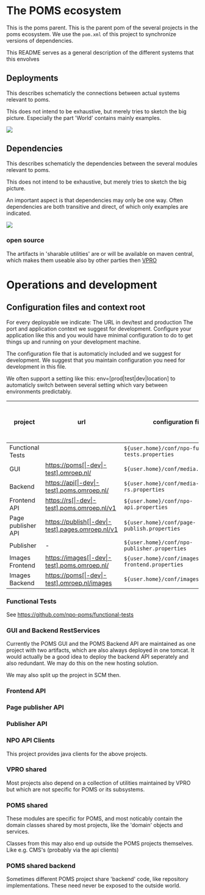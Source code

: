 # The POMS ecosystem

This is the poms parent. This is the parent pom of the several projects in the poms ecosystem. We use the `pom.xml` of this project to synchronize versions of dependencies.

This README serves as a general description of the different systems that this envolves


## Deployments
This describes schematicly the connections between actual systems relevant to poms.

This does not intend to be exhaustive, but merely tries to sketch the big picture. Especially the part 'World' contains mainly examples.

<img src="https://rawgit.com/npo-poms/poms-parent/master/poms-deployment.svg" />



## Dependencies
<!--- PNG's are created using 'graphviz' from the *.dot files. See Makefile.-->
This describes schematicly the dependencies between the several modules relevant to poms.

This does not intend to be exhaustive, but merely tries to sketch the big picture.

An important aspect is that dependencies may only be one way. Often dependencies are both transitive and direct, of which only examples are indicated.


<img src="https://rawgit.com/npo-poms/poms-parent/master/poms-dependencies.svg" />

### open source
The artifacts in 'sharable utilities' are or will be available on maven central, which makes them useable also by other parties then [VPRO](https://github.com/vpro)


# Operations and development

## Configuration files and context root
For every deployable we indicate:
The URL in dev/test and production
The port and application context we suggest for development. Configure your application like this and you would have minimal configuration to do to get things up and running on your development machine.

The configuration file that is automaticly included and we suggest for development. We suggest that you maintain configuration you need for development in this file. 

We often support a setting like this:
env=[prod|test|dev|location] to automaticly switch between several setting which vary between environments predictably.


| project | url |  configuration file | recommended port and context during development |
| ------- | ----| -------------- | ------------- | 
| Functional Tests| | `${user.home}/conf/npo-functional-tests.properties` | - |  
| GUI  | [https://poms[\|-dev\|-test].omroep.nl/](https://poms.omroep.nl/) | `${user.home}/conf/media.properties` | [8071](http://localhost:8071/) |
| Backend  | [https://api[\|-dev\|-test].poms.omroep.nl/](https://api.poms.omroep.nl) | `${user.home}/conf/media-rs.properties` | [8071/rs](http://localhost:8071/rs) |
| Frontend API| [https://rs[\|-dev\|-test].poms.omroep.nl/v1](https://rs.poms.omroep.nl/v1) | `${user.home}/conf/npo-api.properties` | [8070/v1](http://localhost:8071/v1) |
| Page publisher API| [https://publish[\|-dev\|-test].pages.omroep.nl/v1](https://publish.pages.omroep.nl) | `${user.home}/conf/page-publish.properties` | [8069](http://localhost:8069) |
| Publisher | - | `${user.home}/conf/npo-publisher.properties` | - |
| Images Frontend | [https://images[\|-dev\|-test].poms.omroep.nl/](https://images.poms.omroep.nl) | `${user.home}/conf/images-frontend.properties` | ? |
| Images Backend | [https://poms[\|-dev\|-test].omroep.nl/images](https://poms.omroep.nl/images) | `${user.home}/conf/images.properties` | [8071/images](http://localhost:8071/images/)  |

### Functional Tests
See https://github.com/npo-poms/functional-tests
 

### GUI and Backend RestServices
Currently the POMS GUI and the POMS Backend API are maintained as one project with two artifacts, which are also always deployed in one tomcat.  It would actually be a good idea to deploy the backend API seperately and also redundant. We may do this on the new hosting solution.

We may also split up the project in SCM then.

### Frontend API

### Page publisher API

### Publisher API

### NPO API Clients
This project provides java clients for the above projects.

### VPRO shared
Most projects also depend on a collection of utilities maintained by VPRO but which are not specific for POMS or its subsystems. 

### POMS shared
These modules are specific for POMS, and most noticably contain the domain classes shared by most projects, like the 'domain' objects and services.

Classes from this may also end up outside the POMS projects themselves. Like e.g. CMS's (probably via the api clients)

### POMS shared backend
Sometimes different POMS project share 'backend' code, like repository implementations. These need never be exposed to the outside world.


